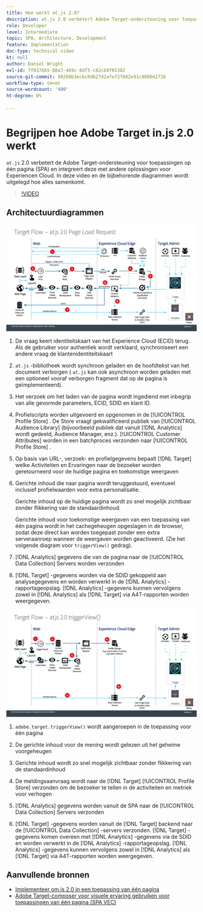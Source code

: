 ```yaml
---
title: Hoe werkt at.js 2.0?
description: at.js 2.0 verbetert Adobe Target-ondersteuning voor toepassingen op één pagina (SPA) en integreert deze met andere oplossingen voor Experiencen Cloud. In deze video en de bijbehorende diagrammen wordt uitgelegd hoe alles samenkomt.
role: Developer
level: Intermediate
topic: SPA, Architecture, Development
feature: Implementation
doc-type: technical video
kt: null
author: Daniel Wright
exl-id: 7f037665-88a7-469c-8df5-c82cb0f65382
source-git-commit: 80208b3ecbc0d627d2afe72f882e91c9800d2726
workflow-type: tm+mt
source-wordcount: '400'
ht-degree: 0%

---
```


# Begrijpen hoe Adobe Target in.js 2.0 werkt

`at.js` 2.0 verbetert de Adobe Target-ondersteuning voor toepassingen op één pagina (SPA) en integreert deze met andere oplossingen voor Experiencen Cloud. In deze video en de bijbehorende diagrammen wordt uitgelegd hoe alles samenkomt.

>[!VIDEO](https://video.tv.adobe.com/v/26250?quality=12)

## Architectuurdiagrammen

![ at.js 2.0 gedrag op paginading ](assets/pageload.png)

1. De vraag keert identiteitskaart van het Experience Cloud (ECID) terug. Als de gebruiker voor authentiek wordt verklaard, synchroniseert een andere vraag de klantenidentiteitskaart

1. `at.js` -bibliotheek wordt synchroon geladen en de hoofdtekst van het document verborgen ( `at.js` kan ook asynchroon worden geladen met een optioneel vooraf verborgen fragment dat op de pagina is geïmplementeerd).

1. Het verzoek om het laden van de pagina wordt ingediend met inbegrip van alle gevormde parameters, ECID, SDID en klant ID.

1. Profielscripts worden uitgevoerd en opgenomen in de [!UICONTROL Profile Store] . De Store vraagt gekwalificeerd publiek van [!UICONTROL Audience Library] (bijvoorbeeld publiek dat vanuit [!DNL Analytics] wordt gedeeld, Audience Manager, enz.). [!UICONTROL Customer Attributes] worden in een batchproces verzonden naar [!UICONTROL Profile Store] .
1. Op basis van URL-, verzoek- en profielgegevens bepaalt [!DNL Target] welke Activiteiten en Ervaringen naar de bezoeker worden geretourneerd voor de huidige pagina en toekomstige weergaven

1. Gerichte inhoud die naar pagina wordt teruggestuurd, eventueel inclusief profielwaarden voor extra personalisatie.

   Gerichte inhoud op de huidige pagina wordt zo snel mogelijk zichtbaar zonder flikkering van de standaardinhoud.

   Gerichte inhoud voor toekomstige weergaven van een toepassing van één pagina wordt in het cachegeheugen opgeslagen in de browser, zodat deze direct kan worden toegepast zonder een extra serveraanroep wanneer de weergaven worden geactiveerd. (Zie het volgende diagram voor `triggerView()` gedrag).

1. [!DNL Analytics] gegevens die van de pagina naar de [!UICONTROL Data Collection] Servers worden verzonden
1. [!DNL Target] -gegevens worden via de SDID gekoppeld aan analysegegevens en worden verwerkt in de [!DNL Analytics] -rapportageopslag. [!DNL Analytics] -gegevens kunnen vervolgens zowel in [!DNL Analytics] als [!DNL Target] via A4T-rapporten worden weergegeven.

![ at.js 2.0 gedrag wanneer de triggerView () functie wordt gebruikt ](assets/triggerview.png)

1. `adobe.target.triggerView()` wordt aangeroepen in de toepassing voor één pagina
1. De gerichte inhoud voor de mening wordt gelezen uit het geheime voorgeheugen

1. Gerichte inhoud wordt zo snel mogelijk zichtbaar zonder flikkering van de standaardinhoud

1. De meldingsaanvraag wordt naar de [!DNL Target] [!UICONTROL Profile Store] verzonden om de bezoeker te tellen in de activiteiten en metriek voor verhogen
1. [!DNL Analytics] gegevens worden vanuit de SPA naar de [!UICONTROL Data Collection] Servers verzonden

1. [!DNL Target] -gegevens worden vanuit de [!DNL Target] backend naar de [!UICONTROL Data Collection] -servers verzonden. [!DNL Target] -gegevens komen overeen met [!DNL Analytics] -gegevens via de SDID en worden verwerkt in de [!DNL Analytics] -rapportageopslag. [!DNL Analytics] -gegevens kunnen vervolgens zowel in [!DNL Analytics] als [!DNL Target] via A4T-rapporten worden weergegeven.

## Aanvullende bronnen

* [Implementeer om.js 2.0 in een toepassing van één pagina](implement-atjs-20-in-a-single-page-application.md)
* [Adobe Target-composer voor visuele ervaring gebruiken voor toepassingen van één pagina (SPA VEC)](../experiences/use-the-visual-experience-composer-for-single-page-applications.md)
